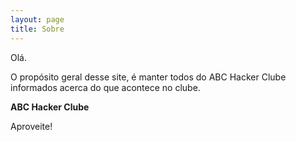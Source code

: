 ```yaml
---
layout: page
title: Sobre
---
```


Olá.

O propósito geral desse site, é manter todos do ABC Hacker Clube informados acerca do que acontece no clube.

**ABC Hacker Clube**

Aproveite!